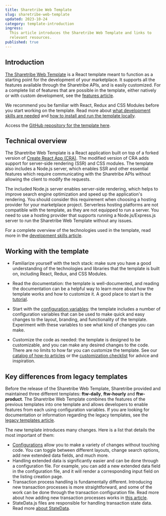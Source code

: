 ```yaml
---
title: Sharetribe Web Template
slug: sharetribe-web-template
updated: 2023-10-24
category: template-introduction
ingress:
  This article introduces the Sharetribe Web Template and links to
  relevant resources.
published: true
---
```


## Introduction

[The Sharetribe Web Template](https://github.com/sharetribe/web-template)
is a React template meant to function as a starting point for the
development of your marketplace. It supports all the features available
through the Sharetribe APIs, and is easily customized. For a complete
list of features that are possible in the template, either natively or
with custom development, see the
[features article](/operator-guides/features/).

We recommend you be familiar with React, Redux and CSS Modules before
you start working on the template. Read more about
[what development skills are needed](/introduction/development-skills/)
and
[how to install and run the template locally](/introduction/getting-started-with-web-template/).

Access the
[GitHub repository for the template here](https://github.com/sharetribe/web-template).

## Technical overview

The Sharetribe Web Template is a React application built on top of a
forked version of
[Create React App (CRA)](https://create-react-app.dev/). The modified
version of CRA adds support for server-side rendering (SSR) and CSS
modules. The template also includes a Node.js server, which enables SSR
and other essential features which require communicating with the
Sharetribe APIs without allowing the client to modify the requests.

The included Node.js server enables server-side rendering, which helps
to improve search engine optimization and speed up the application's
rendering. You should consider this requirement when choosing a hosting
provider for your marketplace project. Serverless hosting platforms are
not compatible with the template, as they are not equipped to run a
server. You need to use a hosting provider that supports running a
Node.js/Express.js server to run the Sharetribe Web Template without any
issues.

For a complete overview of the technologies used in the template, read
more in the
[development skills article](/introduction/development-skills/).

## Working with the template

- Familiarize yourself with the tech stack: make sure you have a good
  understanding of the technologies and libraries that the template is
  built on, including React, Redux, and CSS Modules.

- Read the documentation: the template is well-documented, and reading
  the documentation can be a helpful way to learn more about how the
  template works and how to customize it. A good place to start is the
  [tutorial](/tutorial/introduction/).

- Start with the [configuration variables](/template/configuration/):
  the template includes a number of configuration variables that can be
  used to make quick and easy changes to the layout, branding, and
  functionality of the template. Experiment with these variables to see
  what kind of changes you can make.

- Customize the code as needed: the template is designed to be
  customizable, and you can make any desired changes to the code. There
  are no limits to how far you can customize the template. See our
  [catalog of how-to articles](/how-to/) or the
  [customization checklist](/template/customization-checklist/) for
  advice and inspiration.

## Key differences from legacy templates

Before the release of the Sharetribe Web Template, Sharetribe provided
and maintained three different templates: **ftw-daily**, **ftw-hourly**
and **ftw-product**. The Sharetribe Web Template combines the features
of the previous templates into one template and allows developers to
enable features from each using configuration variables. If you are
looking for documentation or information regarding the legacy templates,
see the [legacy templates article](/template/legacy-templates/).

The new template introduces many changes. Here is a list that details
the most important of them:

- [Configurations](/template/configuration/) allow you to make a variety
  of changes without touching code. You can toggle between different
  layouts, change search options, add new extended data fields, and much
  more.
- Handling extended data is significantly easier and can be done through
  a configuration file. For example, you can add a new extended data
  field in the configuration file, and it will render a corresponding
  input field on the listing creation page.
- Transaction process handling is fundamentally different. Introducing
  new transaction processes is more straightforward, and some of the
  work can be done through the transaction configuration file. Read more
  about how adding new transaction processes works in
  [this article](/how-to/change-transaction-process-in-template/).
- StateData.js files are responsible for handling transaction state
  data. Read more
  [about StateData](/how-to/change-transaction-process-in-template/#3-update-state-data-for-inbox-page-and-transaction-page).
